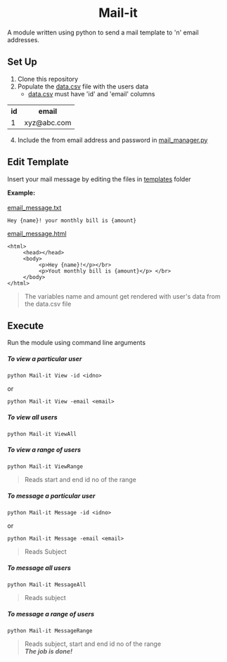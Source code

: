 <h1 align=center>Mail-it</h1>

A module written using python to send a mail template to 'n' email addresses. 

## Set Up

1. Clone this repository <br />
2. Populate the [data.csv](data.csv) file with the users data <br /> 
   - [data.csv](data.csv) must have 'id' and 'email' columns <br />

<table>
<tr>     
<th>id</th>
<th>email</th>
</tr>
<tr>     
<td>1</td>
<td>xyz@abc.com</td>
</tr>
</table>

4. Include the from email address and password in [mail_manager.py](mail_manager.py) <br />


## Edit Template

Insert your mail message by editing the files in [templates](templates/) folder <br />

**Example:** <br />
<br />
[email_message.txt](templates/email_message.txt)<br />
```
Hey {name}! your monthly bill is {amount}
```
[email_message.html](templates/email_message.html)<br />
```
<html>
     <head></head>
     <body>
          <p>Hey {name}!</p></br>
          <p>Yout monthly bill is {amount}</p> </br>
     </body>
</html>
```
> The variables name and amount get rendered with user's data from the data.csv file <br />


## Execute <br />

Run the module using command line arguments <br />

##### To view a particular user <br />
```
python Mail-it View -id <idno>
```
or
```
python Mail-it View -email <email>
```
##### To view all users <br />
```
python Mail-it ViewAll
```
##### To view a range of users <br />
```
python Mail-it ViewRange
```
>Reads start and end id no of the range
##### To message a particular user <br />
```
python Mail-it Message -id <idno>
```
or
```
python Mail-it Message -email <email>
```
>Reads Subject
##### To message all users <br />
```
python Mail-it MessageAll
```
>Reads subject
##### To message a range of users <br />
```
python Mail-it MessageRange
```
>Reads subject, start and end id no of the range <br />
**_The job is done!_**
